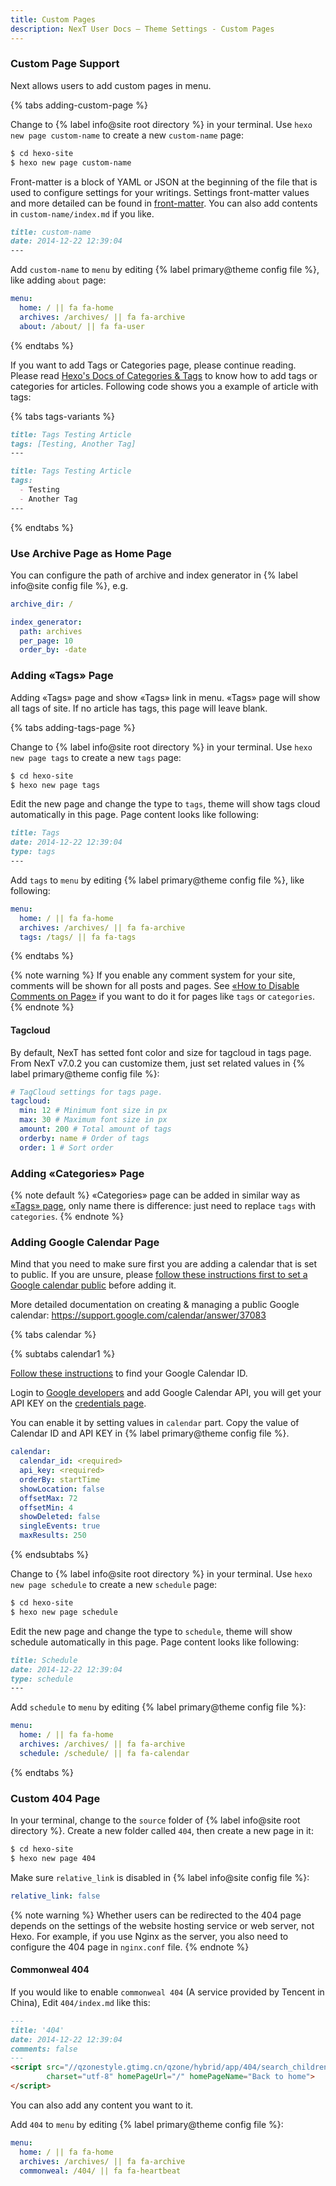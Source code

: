 ```yaml
---
title: Custom Pages
description: NexT User Docs – Theme Settings - Custom Pages
---
```


### Custom Page Support

Next allows users to add custom pages in menu.

{% tabs adding-custom-page %}
<!-- tab Adding New Page → -->
Change to {% label info@site root directory %} in your terminal. Use `hexo new page custom-name` to create a new `custom-name` page:

```bash
$ cd hexo-site
$ hexo new page custom-name
```
<!-- endtab -->

<!-- tab Setting Front-matter Values → -->
Front-matter is a block of YAML or JSON at the beginning of the file that is used to configure settings for your writings. Settings front-matter values and more detailed can be found in [front-matter](https://hexo.io/docs/front-matter). You can also add contents in `custom-name/index.md` if you like.

```md
title: custom-name
date: 2014-12-22 12:39:04
---
```
<!-- endtab -->

<!-- tab Editting Menu -->
Add `custom-name` to `menu` by editing {% label primary@theme config file %}, like adding `about` page:

```yml next/_config.yml
menu:
  home: / || fa fa-home
  archives: /archives/ || fa fa-archive
  about: /about/ || fa fa-user
```
<!-- endtab -->
{% endtabs %}

If you want to add Tags or Categories page, please continue reading.
Please read [Hexo's Docs of Categories & Tags](https://hexo.io/docs/front-matter#Categories-amp-Tags) to know how to add tags or categories for articles.
Following code shows you a example of article with tags:

{% tabs tags-variants %}
<!-- tab Variant 1 -->
```md
title: Tags Testing Article
tags: [Testing, Another Tag]
---
```
<!-- endtab -->

<!-- tab Variant 2 -->
```md
title: Tags Testing Article
tags:
  - Testing
  - Another Tag
---
```
<!-- endtab -->
{% endtabs %}

### Use Archive Page as Home Page

You can configure the path of archive and index generator in {% label info@site config file %}, e.g.

```yml hexo/_config.yml
archive_dir: /

index_generator:
  path: archives
  per_page: 10
  order_by: -date
```

### Adding «Tags» Page

Adding «Tags» page and show «Tags» link in menu. «Tags» page will show all tags of site. If no article has tags, this page will leave blank.

{% tabs adding-tags-page %}
<!-- tab Adding New Page → -->
Change to {% label info@site root directory %} in your terminal. Use `hexo new page tags` to create a new `tags` page:

```bash
$ cd hexo-site
$ hexo new page tags
```
<!-- endtab -->

<!-- tab Setting Page Type → -->
Edit the new page and change the type to `tags`, theme will show tags cloud automatically in this page. Page content looks like following:

```md
title: Tags
date: 2014-12-22 12:39:04
type: tags
---
```
<!-- endtab -->

<!-- tab Editting Menu -->
Add `tags` to `menu` by editing {% label primary@theme config file %}, like following:

```yml next/_config.yml
menu:
  home: / || fa fa-home
  archives: /archives/ || fa fa-archive
  tags: /tags/ || fa fa-tags
```
<!-- endtab -->
{% endtabs %}

{% note warning %}
If you enable any comment system for your site, comments will be shown for all posts and pages.
See [«How to Disable Comments on Page»](/docs/third-party-services/comments.html#How-to-Disable-Comments-on-Page) if you want to do it for pages like `tags` or `categories`.
{% endnote %}

#### Tagcloud

By default, NexT has setted font color and size for tagcloud in tags page.
From NexT v7.0.2 you can customize them, just set related values in {% label primary@theme config file %}:

```yml next/_config.yml
# TagCloud settings for tags page.
tagcloud:
  min: 12 # Minimum font size in px
  max: 30 # Maximum font size in px
  amount: 200 # Total amount of tags
  orderby: name # Order of tags
  order: 1 # Sort order
```

### Adding «Categories» Page

{% note default %}
«Categories» page can be added in similar way as [«Tags» page](#Adding-%C2%ABTags%C2%BB-Page), only name there is difference: just need to replace `tags` with `categories`.
{% endnote %}

### Adding Google Calendar Page

Mind that you need to make sure first you are adding a calendar that is set to public. If you are unsure, please [follow these instructions first to set a Google calendar public](https://docs.simplecalendar.io/make-google-calendar-public/) before adding it.

More detailed documentation on creating & managing a public Google calendar: https://support.google.com/calendar/answer/37083

{% tabs calendar %}
<!-- tab Setting Google Calendar → -->

{% subtabs calendar1 %}
<!-- tab Get Calendar ID and API KEY → -->
[Follow these instructions](https://docs.simplecalendar.io/find-google-calendar-id/) to find your Google Calendar ID.

Login to [Google developers](https://console.cloud.google.com/flows/enableapi?apiid=calendar) and add Google Calendar API, you will get your API KEY on the [credentials page](https://console.cloud.google.com/apis/credentials).
<!-- endtab -->
<!-- tab NexT Config -->
You can enable it by setting values in `calendar` part. Copy the value of Calendar ID and API KEY in {% label primary@theme config file %}.

```yml next/_config.yml
calendar:
  calendar_id: <required>
  api_key: <required>
  orderBy: startTime
  showLocation: false
  offsetMax: 72
  offsetMin: 4
  showDeleted: false
  singleEvents: true
  maxResults: 250
```
<!-- endtab -->
{% endsubtabs %}

<!-- endtab -->

<!-- tab Adding Schedule Page → -->
Change to {% label info@site root directory %} in your terminal. Use `hexo new page schedule` to create a new `schedule` page:

```bash
$ cd hexo-site
$ hexo new page schedule
```
<!-- endtab -->

<!-- tab Setting Page Type → -->
Edit the new page and change the type to `schedule`, theme will show schedule automatically in this page. Page content looks like following:

```md
title: Schedule
date: 2014-12-22 12:39:04
type: schedule
---
```
<!-- endtab -->

<!-- tab Editting Menu -->
Add `schedule` to `menu` by editing {% label primary@theme config file %}:

```yml next/_config.yml
menu:
  home: / || fa fa-home
  archives: /archives/ || fa fa-archive
  schedule: /schedule/ || fa fa-calendar
```
<!-- endtab -->
{% endtabs %}

### Custom 404 Page

In your terminal, change to the `source` folder of {% label info@site root directory %}. Create a new folder called `404`, then create a new page in it:

```bash
$ cd hexo-site
$ hexo new page 404
```

Make sure `relative_link` is disabled in {% label info@site config file %}:

```yml hexo/_config.yml
relative_link: false
```

{% note warning %}
Whether users can be redirected to the 404 page depends on the settings of the website hosting service or web server, not Hexo. For example, if you use Nginx as the server, you also need to configure the 404 page in `nginx.conf` file.
{% endnote %}

#### Commonweal 404

If you would like to enable `commonweal 404` (A service provided by Tencent in China), Edit `404/index.md` like this:

```md
---
title: '404'
date: 2014-12-22 12:39:04
comments: false
---
<script src="//qzonestyle.gtimg.cn/qzone/hybrid/app/404/search_children.js"
        charset="utf-8" homePageUrl="/" homePageName="Back to home">
</script>
```

You can also add any content you want to it.

Add `404` to `menu` by editing {% label primary@theme config file %}:

```yml next/_config.yml
menu:
  home: / || fa fa-home
  archives: /archives/ || fa fa-archive
  commonweal: /404/ || fa fa-heartbeat
```
